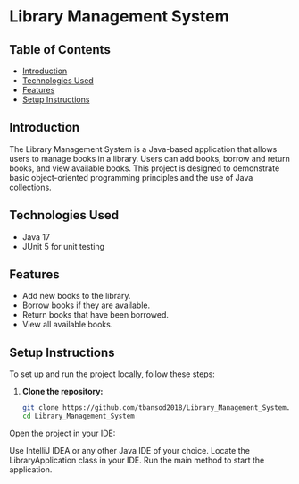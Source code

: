 # Library Management System

## Table of Contents
- [Introduction](#introduction)
- [Technologies Used](#technologies-used)
- [Features](#features)
- [Setup Instructions](#setup-instructions)


## Introduction
The Library Management System is a Java-based application that allows users to manage books in a library. Users can add books, borrow and return books, and view available books. This project is designed to demonstrate basic object-oriented programming principles and the use of Java collections.

## Technologies Used
- Java 17
- JUnit 5 for unit testing

## Features
- Add new books to the library.
- Borrow books if they are available.
- Return books that have been borrowed.
- View all available books.

## Setup Instructions
To set up and run the project locally, follow these steps:

1. **Clone the repository:**
   ```bash
   git clone https://github.com/tbansod2018/Library_Management_System.git
   cd Library_Management_System
Open the project in your IDE:

Use IntelliJ IDEA or any other Java IDE of your choice.
Locate the LibraryApplication class in your IDE.
Run the main method to start the application.
